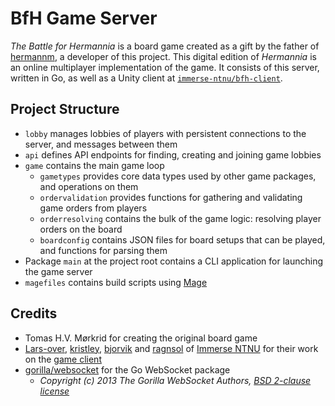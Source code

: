 # BfH Game Server

_The Battle for Hermannia_ is a board game created as a gift by the father of [hermannm](https://github.com/hermannm), a developer of this project. This digital edition of _Hermannia_ is an online multiplayer implementation of the game. It consists of this server, written in Go, as well as a Unity client at [`immerse-ntnu/bfh-client`](https://github.com/immerse-ntnu/bfh-client).

## Project Structure

- `lobby` manages lobbies of players with persistent connections to the server, and messages between them
- `api` defines API endpoints for finding, creating and joining game lobbies
- `game` contains the main game loop
  - `gametypes` provides core data types used by other game packages, and operations on them
  - `ordervalidation` provides functions for gathering and validating game orders from players
  - `orderresolving` contains the bulk of the game logic: resolving player orders on the board
  - `boardconfig` contains JSON files for board setups that can be played, and functions for parsing them
- Package `main` at the project root contains a CLI application for launching the game server
- `magefiles` contains build scripts using [Mage](https://magefile.org/)

## Credits

- Tomas H.V. Mørkrid for creating the original board game
- [Lars-over](https://github.com/Lars-over), [kristley](https://github.com/kristley), [bjorvik](https://github.com/bjorvik) and [ragnsol](https://github.com/ragnsol) of [Immerse NTNU](https://github.com/immerse-ntnu) for their work on the [game client](https://github.com/immerse-ntnu/bfh-client)
- [gorilla/websocket](https://github.com/gorilla/websocket) for the Go WebSocket package
  - _Copyright (c) 2013 The Gorilla WebSocket Authors, [BSD 2-clause license](https://github.com/gorilla/websocket/blob/master/LICENSE)_
